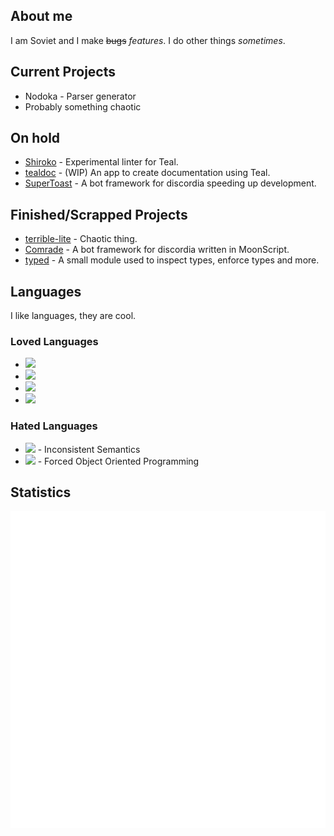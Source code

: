 ## About me

I am Soviet and I make ~~bugs~~ *features*. I do other things *sometimes*.

## Current Projects

* Nodoka - Parser generator
* Probably something chaotic

## On hold

* [Shiroko](https://github.com/SovietKitsune/shiroko) - Experimental linter for Teal.
* [tealdoc](https://github.com/SovietKitsune/tealdoc) - (WIP) An app to create documentation using Teal.
* [SuperToast](https://github.com/SovietKitsune/SuperToast) - A bot framework for discordia speeding up development.

## Finished/Scrapped Projects

* [terrible-lite](https://github.com/SovietKitsune/terrible-lite) - Chaotic thing.
* [Comrade](https://github.com/SovietKitsune/Comrade) - A bot framework for discordia written in MoonScript.
* [typed](https://github.com/SovietKitsune/typed) - A small module used to inspect types, enforce types and more.

## Languages

I like languages, they are cool.

### Loved Languages

* [![](https://img.shields.io/badge/Lua-2C2D72?style=flat-square&logo=lua)](https://lua.org)
* [![](https://img.shields.io/badge/Rust-000000?style=flat-square&logo=rust)](https://rust-lang.org)
* [![](https://img.shields.io/badge/Kotlin-FFFFFF?style=flat-square&logo=kotlin)](https://kotlinlang.org)
* [![](https://img.shields.io/badge/Elm-FFFFFF?style=flat-square&logo=elm)](https://elm-lang.org)

### Hated Languages

* [![](https://img.shields.io/badge/JavaScript-FFFFFF?style=flat-square&logo=javascript)](https://developer.mozilla.org/en-US/docs/Web/javascript) - Inconsistent Semantics
* [![](https://img.shields.io/badge/Java-007396?style=flat-square&logo=java)](https://www.java.com/en/) - Forced Object Oriented Programming

## Statistics

![Statistics](https://github.com/SovietKitsune/SovietKitsune/blob/master/github-metrics.svg)
